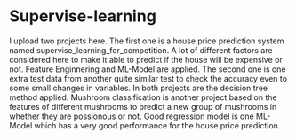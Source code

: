 # Supervise-learning

I upload two projects here. The first one is a house price prediction system named supervise_learning_for_competition. A lot of different factors are considered here to make it able to predict if the house will be expensive or not. Feature Enginnering and ML-Model are applied. The second one is one extra test data from another quite similar test to check the accuracy even to some small changes in variables. In both projects are the decision tree method applied. Mushroom classification is another project based on the features of different mushrooms to predict a new group of mushrooms in whether they are possionous or not. Good regression model is one ML-Model which has a very good performance for the house price prediction. 
